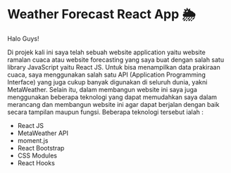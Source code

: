 # Weather Forecast React App 🌦

Halo Guys!

Di projek kali ini saya telah sebuah website application yaitu website ramalan cuaca atau website forecasting yang saya buat dengan salah satu library JavaScript yaitu React JS. Untuk bisa menampilkan data prakiraan cuaca, saya menggunakan salah satu API (Application Programming Interface) yang juga cukup banyak digunakan di seluruh dunia, yakni MetaWeather. Selain itu, dalam membangun website ini saya juga menggunakan beberapa teknologi yang dapat memudahkan saya dalam merancang dan membangun website ini agar dapat berjalan dengan baik secara tampilan maupun fungsi. Beberapa teknologi tersebut ialah :
- React JS
- MetaWeather API
- moment.js
- React Bootstrap
- CSS Modules
- React Hooks

